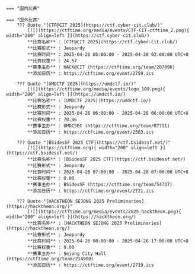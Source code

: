     === "国内比赛"
    
    === "国外比赛"
        ??? Quote "[CTF@CIT 2025](https://ctf.cyber-cit.club/)"  
            [![](https://ctftime.org/media/events/CTF-CIT-ctftime_2.png){ width="200" align=left }](https://ctf.cyber-cit.club/)  
            **比赛名称** : [CTF@CIT 2025](https://ctf.cyber-cit.club/)  
            **比赛形式** : Jeopardy  
            **比赛时间** : 2025-04-26 05:00:00 - 2025-04-28 03:00:00 UTC+8  
            **比赛权重** : 24.57  
            **赛事主办** : HACK@CIT (https://ctftime.org/team/287896)  
            **添加日历** : https://ctftime.org/event/2759.ics  
            
        ??? Quote "[UMDCTF 2025](https://umdctf.io/)"  
            [![](https://ctftime.org/media/events/logo_109.png){ width="200" align=left }](https://umdctf.io/)  
            **比赛名称** : [UMDCTF 2025](https://umdctf.io/)  
            **比赛形式** : Jeopardy  
            **比赛时间** : 2025-04-26 06:00:00 - 2025-04-28 06:00:00 UTC+8  
            **比赛权重** : 70.86  
            **赛事主办** : UMDCSEC (https://ctftime.org/team/87711)  
            **添加日历** : https://ctftime.org/event/2563.ics  
            
        ??? Quote "[BSidesSF 2025 CTF](https://ctf.bsidessf.net/)"  
            [![](https://ctftime.org){ width="200" align=left }](https://ctf.bsidessf.net/)  
            **比赛名称** : [BSidesSF 2025 CTF](https://ctf.bsidessf.net/)  
            **比赛形式** : Jeopardy  
            **比赛时间** : 2025-04-26 07:00:00 - 2025-04-28 07:00:00 UTC+8  
            **比赛权重** : 0.00  
            **赛事主办** : BSidesSF (https://ctftime.org/team/54737)  
            **添加日历** : https://ctftime.org/event/2721.ics  
            
        ??? Quote "[HACKTHEON SEJONG 2025 Preliminaries](https://hacktheon.org/)"  
            [![](https://ctftime.org/media/events/2025_hacktheon.png){ width="200" align=left }](https://hacktheon.org/)  
            **比赛名称** : [HACKTHEON SEJONG 2025 Preliminaries](https://hacktheon.org/)  
            **比赛形式** : Jeopardy  
            **比赛时间** : 2025-04-26 08:00:00 - 2025-04-26 17:00:00 UTC+8  
            **比赛权重** : 0.00  
            **赛事主办** : Sejong City Hall (https://ctftime.org/team/214900)  
            **添加日历** : https://ctftime.org/event/2719.ics  
            